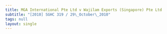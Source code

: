 ```yaml
---
title: MGA International Pte Ltd v Wajilam Exports (Singapore) Pte Ltd
subtitle: "[2010] SGHC 319 / 29\_October\_2010"
tags: null
layout: single
---
```


